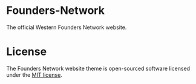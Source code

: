 # Founders-Network
The official Western Founders Network website.

# License
The Founders Network website theme is open-sourced software licensed under the [MIT license](http://opensource.org/licenses/MIT).
